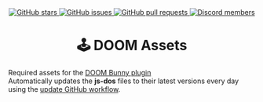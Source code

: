 <div align="center">
    <a href="https://github.com/nexpid/DOOMAssets/stargazers">
        <img alt="GitHub stars" src="https://img.shields.io/github/stars/nexpid/DOOMAssets?style=for-the-badge&color=b4befe&labelColor=1e1e2e&logo=starship&logoColor=fff">
    </a>
    <a href="https://github.com/nexpid/DOOMAssets/issues">
        <img alt="GitHub issues" src="https://img.shields.io/github/issues/nexpid/DOOMAssets?style=for-the-badge&color=74c7ec&labelColor=1e1e2e&logo=gitbook&logoColor=fff">
    </a>
    <a href="https://github.com/nexpid/DOOMAssets/pulls">
        <img alt="GitHub pull requests" src="https://img.shields.io/github/issues-pr/nexpid/DOOMAssets?style=for-the-badge&color=a6e3a1&labelColor=1e1e2e&logo=saucelabs&logoColor=fff">
    </a>
    <a href="https://discord.gg/ddcQf3s2Uq">
        <img alt="Discord members" src="https://img.shields.io/discord/1196075698301968455?style=for-the-badge&color=eba0ac&labelColor=1e1e2e&logo=discord&logoColor=fff">
    </a>
</div>
<div align="center">
    <h1>🕹 DOOM Assets</h1>
</div>

Required assets for the [DOOM Bunny plugin](https://github.com/nexpid/BunnyPlugins/tree/main/plugins/doom)  
Automatically updates the **js-dos** files to their latest versions every day using the [update GitHub workflow](https://github.com/nexpid/DOOMAssets/blob/main/.github/workflows/update.yml).
